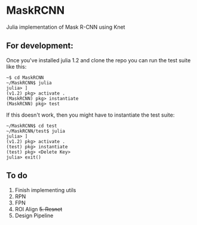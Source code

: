 # MaskRCNN
Julia implementation of Mask R-CNN using Knet

## For development:

Once you've installed julia 1.2 and clone the repo you can run the test suite like this:

```
~$ cd MaskRCNN
~/MaskRCNN$ julia
julia> ]
(v1.2) pkg> activate .
(MaskRCNN) pkg> instantiate
(MaskRCNN) pkg> test
```
If this doesn't work, then you might have to instantiate the test suite:

```
~/MaskRCNN$ cd test
~/MaskRCNN/test$ julia
julia> ]
(v1.2) pkg> activate .
(test) pkg> instantiate
(test) pkg> <Delete Key>
julia> exit()
```

## To do
1. Finish implementing utils
2. RPN
3. FPN
4. ROI Align
~~5. Resnet~~
6. Design Pipeline